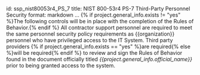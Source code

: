 id: ssp_nist80053r4_PS_7
title: NIST 800-53r4 PS-7 Third-Party Personnel Security
format: markdown
...
{% if project.general_info.exists != "yes" %}The following controls will be in place with the completion of the Rules of Behavior.{% endif %}
All contractor support personnel are required to meet the same personnel security policy requirements as {{organization}} personnel who have privileged access to the IT System. Third party providers {% if project.general_info.exists == "yes" %}are required{% else %}will be required{% endif %} to review and sign the Rules of Behavior found in the document officially titled _{{project.general_info.official_name}}_ prior to being granted access to the system.


